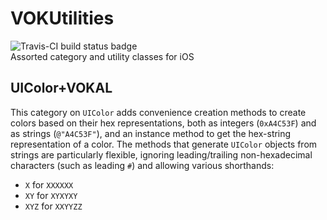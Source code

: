 # VOKUtilities

![Travis-CI build status badge](https://magnum.travis-ci.com/vokalinteractive/VOKUtilities.svg?token=J2zp9CcvMvkYBp8Q4FyY)  
Assorted category and utility classes for iOS

## UIColor+VOKAL
This category on `UIColor` adds convenience creation methods to create colors based on their hex representations, both as integers (`0xA4C53F`) and as strings (`@"A4C53F"`), and an instance method to get the hex-string representation of a color.  The methods that generate `UIColor` objects from strings are particularly flexible, ignoring leading/trailing non-hexadecimal characters (such as leading `#`) and allowing various shorthands:
- `X` for `XXXXXX`
- `XY` for `XYXYXY`
- `XYZ` for `XXYYZZ`